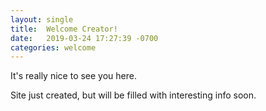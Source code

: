 ```yaml
---
layout: single
title:  Welcome Creator!
date:   2019-03-24 17:27:39 -0700
categories: welcome
---
```

It's really nice to see you here.

Site just created, but will be filled with interesting info soon.
